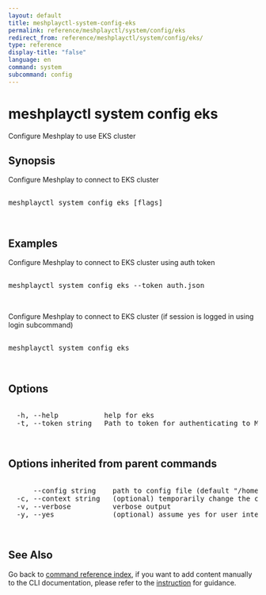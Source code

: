 ```yaml
---
layout: default
title: meshplayctl-system-config-eks
permalink: reference/meshplayctl/system/config/eks
redirect_from: reference/meshplayctl/system/config/eks/
type: reference
display-title: "false"
language: en
command: system
subcommand: config
---
```


# meshplayctl system config eks

Configure Meshplay to use EKS cluster

## Synopsis

Configure Meshplay to connect to EKS cluster
<pre class='codeblock-pre'>
<div class='codeblock'>
meshplayctl system config eks [flags]

</div>
</pre> 

## Examples

Configure Meshplay to connect to EKS cluster using auth token
<pre class='codeblock-pre'>
<div class='codeblock'>
meshplayctl system config eks --token auth.json

</div>
</pre> 

Configure Meshplay to connect to EKS cluster (if session is logged in using login subcommand)
<pre class='codeblock-pre'>
<div class='codeblock'>
meshplayctl system config eks

</div>
</pre> 

## Options

<pre class='codeblock-pre'>
<div class='codeblock'>
  -h, --help           help for eks
  -t, --token string   Path to token for authenticating to Meshplay API

</div>
</pre>

## Options inherited from parent commands

<pre class='codeblock-pre'>
<div class='codeblock'>
      --config string    path to config file (default "/home/runner/.meshplay/config.yaml")
  -c, --context string   (optional) temporarily change the current context.
  -v, --verbose          verbose output
  -y, --yes              (optional) assume yes for user interactive prompts.

</div>
</pre>

## See Also

Go back to [command reference index](/reference/meshplayctl/), if you want to add content manually to the CLI documentation, please refer to the [instruction](/project/contributing/contributing-cli#preserving-manually-added-documentation) for guidance.
